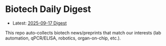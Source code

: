 # Biotech Daily Digest

- Latest: [2025-09-17 Digest](digest/2025-09-17.md)

This repo auto-collects biotech news/preprints that match our interests (lab automation, qPCR/ELISA, robotics, organ-on-chip, etc.).
